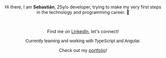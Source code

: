 ### 
  <div style="text-align: center;"><p>Hi there, I am <strong> Sebastián</strong>, 25y/o developer, trying to make my very first steps in the technology and programming career. 💫</p>
  <br>
  <p>Find me on  <a href="https://www.linkedin.com/in/sebgarridor/">LinkedIn</a>, let's connect!
  </p>

  <p style="font-family:Verdana, Geneva, Tahoma, sans-serif"> Currently learning and working with TypeScript and Angular.</p>
  
  <p> Check out my <a href="https://www.linkedin.com/in/sebgarridor/">portfolio</a>!
 </div>


<!--
**sebgarridor/sebgarridor** is a ✨ _special_ ✨ repository because its `README.md` (this file) appears on your GitHub profile.

Here are some ideas to get you started:

- 🔭 I’m currently working on ...
- 🌱 I’m currently learning ...
- 👯 I’m looking to collaborate on ...
- 🤔 I’m looking for help with ...
- 💬 Ask me about ...
- 📫 How to reach me: ...
- 😄 Pronouns: ...
- ⚡ Fun fact: ...
-->
